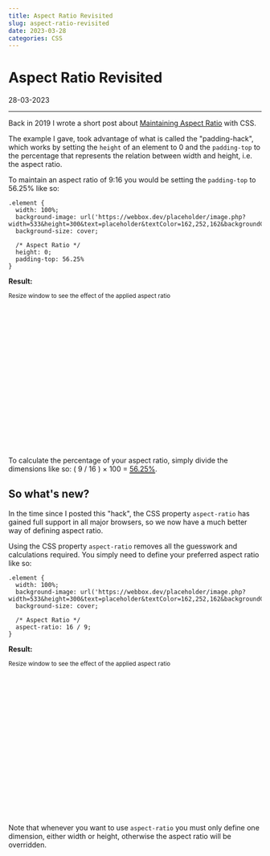 ```yaml
---
title: Aspect Ratio Revisited
slug: aspect-ratio-revisited
date: 2023-03-28
categories: CSS
---
```


<style>
  .result {
    text-decoration-line: underline;
    text-decoration-style: double;
  }
  .example {
    width: 100%;
    background-image: url('https://webbox.dev/placeholder/image.php?width=533&height=300&text=placeholder&textColor=162,252,162&backgroundColor=34,34,34');
    background-size: cover;
  }
  .example-1 {
    height: 0;
    padding-top: 56.25%
  }
  .example-2 {
    aspect-ratio: 16 / 9;
  }
</style>

# Aspect Ratio Revisited

<p class='timestamp'><time datetime='28-03-2023'>28-03-2023</time></p>
<hr>

Back in 2019 I wrote a short post about [Maintaining Aspect Ratio](https://triss.dev/blog/2019/06/07/maintaining-aspect-ration/) with CSS. 


The example I gave, took advantage of what is called the "padding-hack", 
which works by setting the `height` of an element to 0 and the `padding-top` 
to the percentage that represents the relation between width and height, i.e. the aspect ratio.

To maintain an aspect ratio of 9:16 you would be setting the `padding-top` to 56.25% like so:

```
.element {
  width: 100%;
  background-image: url('https://webbox.dev/placeholder/image.php?width=533&height=300&text=placeholder&textColor=162,252,162&backgroundColor=34,34,34');
  background-size: cover;
  
  /* Aspect Ratio */
  height: 0;
  padding-top: 56.25%
}
```

**Result:**

<small>Resize window to see the effect of the applied aspect ratio</small>

<div class="example example-1"></div>

To calculate the percentage of your aspect ratio, simply divide the dimensions like so: ( 9 / 16 ) × 100 = <span class=result>56.25%</span>.

## So what's new?
In the time since I posted this "hack", the CSS property `aspect-ratio` has gained full support in all major browsers, 
so we now have a much better way of defining aspect ratio.

Using the CSS property `aspect-ratio` removes all the guesswork and calculations required. 
You simply need to define your preferred aspect ratio like so:

```
.element {
  width: 100%;
  background-image: url('https://webbox.dev/placeholder/image.php?width=533&height=300&text=placeholder&textColor=162,252,162&backgroundColor=34,34,34');
  background-size: cover;
  
  /* Aspect Ratio */
  aspect-ratio: 16 / 9;
}
```

**Result:**

<small>Resize window to see the effect of the applied aspect ratio</small>

<div class="example example-2"></div>

Note that whenever you want to use `aspect-ratio` you must only define one dimension, either width or height, 
otherwise the aspect ratio will be overridden.


